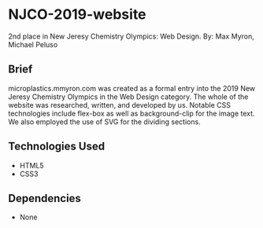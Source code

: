 # NJCO-2019-website
2nd place in New Jeresy Chemistry Olympics: Web Design. 
By: Max Myron, Michael Peluso

## Brief

microplastics.mmyron.com was created as a formal entry into the 2019 New Jeresy Chemistry Olympics in the Web Design category. The whole of the website was researched, written, and developed by us. Notable CSS technologies include flex-box as well as background-clip for the image text. We also employed the use of SVG for the dividing sections.

## Technologies Used

- HTML5
- CSS3

## Dependencies

- None
